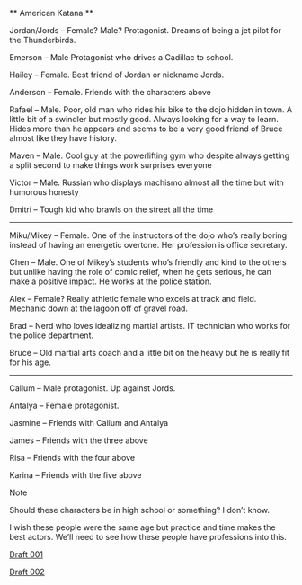 ** American Katana **

Jordan/Jords – Female? Male? Protagonist. Dreams of being a jet pilot for the Thunderbirds.

Emerson – Male Protagonist who drives a Cadillac to school. 

Hailey – Female. Best friend of Jordan or nickname Jords. 

Anderson – Female. Friends with the characters above

Rafael – Male. Poor, old man who rides his bike to the dojo hidden in town. A little bit of a swindler but mostly good. Always looking for a way to learn. Hides more than he appears and seems to be a very good friend of Bruce almost like they have history.

Maven – Male. Cool guy at the powerlifting gym who despite always getting a split second to make things work surprises everyone

Victor – Male. Russian who displays machismo almost all the time but with humorous honesty 

Dmitri – Tough kid who brawls on the street all the time

---

Miku/Mikey – Female. One of the instructors of the dojo who’s really boring instead of having an energetic overtone. Her profession is office secretary.

Chen – Male. One of Mikey’s students who’s friendly and kind to the others but unlike having the role of comic relief, when he gets serious, he can make a positive impact. He works at the police station.

Alex – Female? Really athletic female who excels at track and field. Mechanic down at the lagoon off of gravel road. 

Brad – Nerd who loves idealizing martial artists. IT technician who works for the police department.

Bruce – Old martial arts coach and a little bit on the heavy but he is really fit for his age.

---

Callum – Male protagonist. Up against Jords.

Antalya – Female protagonist. 

Jasmine – Friends with Callum and Antalya 

James – Friends with the three above

Risa – Friends with the four above

Karina – Friends with the five above

Note

Should these characters be in high school or something? I don’t know.

I wish these people were the same age but practice and time makes the best actors. We’ll need to see how these people have professions into this.

[Draft 001](https://www.youtube.com/watch?v=-t1tuR0fi1o)

[Draft 002](https://www.youtube.com/watch?v=PXekgmvNBDE)
